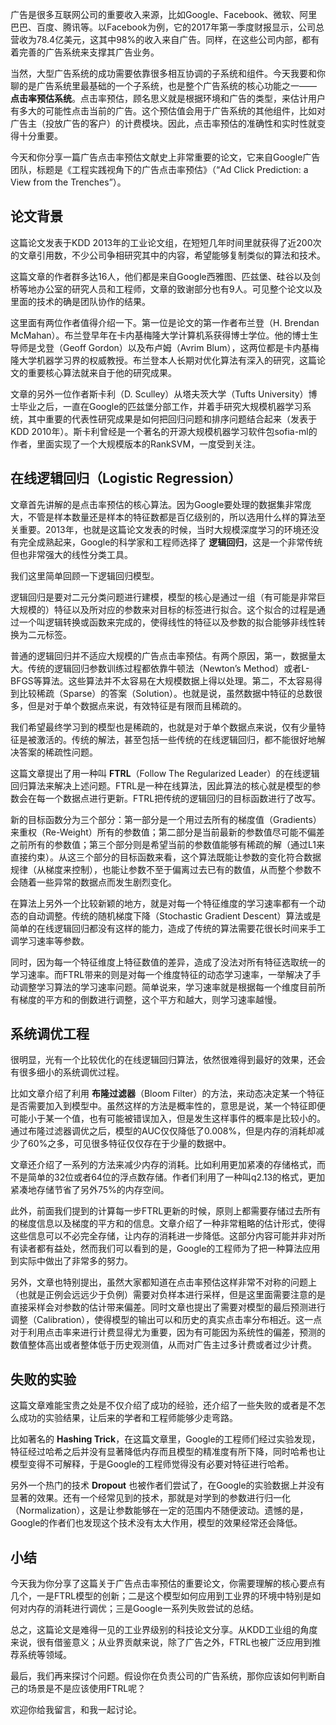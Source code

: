 广告是很多互联网公司的重要收入来源，比如Google、Facebook、微软、阿里巴巴、百度、腾讯等。以Facebook为例，它的2017年第一季度财报显示，公司总营收为78.4亿美元，这其中98%的收入来自广告。同样，在这些公司内部，都有着完善的广告系统来支撑其广告业务。

当然，大型广告系统的成功需要依靠很多相互协调的子系统和组件。今天我要和你聊的是广告系统里最基础的一个子系统，也是整个广告系统的核心功能之一—— **点击率预估系统**。点击率预估，顾名思义就是根据环境和广告的类型，来估计用户有多大的可能性点击当前的广告。这个预估值会用于广告系统的其他组件，比如对广告主（投放广告的客户）的计费模块。因此，点击率预估的准确性和实时性就变得十分重要。

今天和你分享一篇广告点击率预估文献史上非常重要的论文，它来自Google广告团队，标题是《工程实践视角下的广告点击率预估》（“Ad Click Prediction: a View from the Trenches”）。

## 论文背景

这篇论文发表于KDD 2013年的工业论文组，在短短几年时间里就获得了近200次的文章引用数，不少公司争相研究其中的内容，希望能够复制类似的算法和技术。

这篇文章的作者群多达16人，他们都是来自Google西雅图、匹兹堡、硅谷以及剑桥等地办公室的研究人员和工程师，文章的致谢部分也有9人。可见整个论文以及里面的技术的确是团队协作的结果。

这里面有两位作者值得介绍一下。第一位是论文的第一作者布兰登（H. Brendan McMahan）。布兰登早年在卡内基梅隆大学计算机系获得博士学位。他的博士生导师是戈登（Geoff Gordon）以及布卢姆（Avrim Blum），这两位都是卡内基梅隆大学机器学习界的权威教授。布兰登本人长期对优化算法有深入的研究，这篇论文的重要核心算法就来自于他的研究成果。

文章的另外一位作者斯卡利（D. Sculley）从塔夫茨大学（Tufts University）博士毕业之后，一直在Google的匹兹堡分部工作，并着手研究大规模机器学习系统，其中重要的代表性研究成果是如何把回归问题和排序问题结合起来（发表于KDD 2010年）。斯卡利曾经是一个著名的开源大规模机器学习软件包sofia-ml的作者，里面实现了一个大规模版本的RankSVM，一度受到关注。

## 在线逻辑回归（Logistic Regression）

文章首先讲解的是点击率预估的核心算法。因为Google要处理的数据集非常庞大，不管是样本数量还是样本的特征数都是百亿级别的，所以选用什么样的算法至关重要。2013年，也就是这篇论文发表的时候，当时大规模深度学习的环境还没有完全成熟起来，Google的科学家和工程师选择了 **逻辑回归**，这是一个非常传统但也非常强大的线性分类工具。

我们这里简单回顾一下逻辑回归模型。

逻辑回归是要对二元分类问题进行建模，模型的核心是通过一组（有可能是非常巨大规模的）特征以及所对应的参数来对目标的标签进行拟合。这个拟合的过程是通过一个叫逻辑转换或函数来完成的，使得线性的特征以及参数的拟合能够非线性转换为二元标签。

普通的逻辑回归并不适应大规模的广告点击率预估。有两个原因，第一，数据量太大。传统的逻辑回归参数训练过程都依靠牛顿法（Newton’s Method）或者L-BFGS等算法。这些算法并不太容易在大规模数据上得以处理。第二，不太容易得到比较稀疏（Sparse）的答案（Solution）。也就是说，虽然数据中特征的总数很多，但是对于单个数据点来说，有效特征是有限而且稀疏的。

我们希望最终学习到的模型也是稀疏的，也就是对于单个数据点来说，仅有少量特征是被激活的。传统的解法，甚至包括一些传统的在线逻辑回归，都不能很好地解决答案的稀疏性问题。

这篇文章提出了用一种叫 **FTRL**（Follow The Regularized Leader）的在线逻辑回归算法来解决上述问题。FTRL是一种在线算法，因此算法的核心就是模型的参数会在每一个数据点进行更新。FTRL把传统的逻辑回归的目标函数进行了改写。

新的目标函数分为三个部分：第一部分是一个用过去所有的梯度值（Gradients）来重权（Re-Weight）所有的参数值；第二部分是当前最新的参数值尽可能不偏差之前所有的参数值；第三个部分则是希望当前的参数值能够有稀疏的解（通过L1来直接约束）。从这三个部分的目标函数来看，这个算法既能让参数的变化符合数据规律（从梯度来控制），也能让参数不至于偏离过去已有的数值，从而整个参数不会随着一些异常的数据点而发生剧烈变化。

在算法上另外一个比较新颖的地方，就是对每一个特征维度的学习速率都有一个动态的自动调整。传统的随机梯度下降（Stochastic Gradient Descent）算法或是简单的在线逻辑回归都没有这样的能力，造成了传统的算法需要花很长时间来手工调学习速率等参数。

同时，因为每一个特征维度上特征数值的差异，造成了没法对所有特征选取统一的学习速率。而FTRL带来的则是对每一个维度特征的动态学习速率，一举解决了手动调整学习算法的学习速率问题。简单说来，学习速率就是根据每一个维度目前所有梯度的平方和的倒数进行调整，这个平方和越大，则学习速率越慢。

## 系统调优工程

很明显，光有一个比较优化的在线逻辑回归算法，依然很难得到最好的效果，还会有很多细小的系统调优过程。

比如文章介绍了利用 **布隆过滤器**（Bloom Filter）的方法，来动态决定某一个特征是否需要加入到模型中。虽然这样的方法是概率性的，意思是说，某一个特征即便可能小于某一个值，也有可能被错误加入，但是发生这样事件的概率是比较小的。通过布隆过滤器调优之后，模型的AUC仅仅降低了0.008%，但是内存的消耗却减少了60%之多，可见很多特征仅仅存在于少量的数据中。

文章还介绍了一系列的方法来减少内存的消耗。比如利用更加紧凑的存储格式，而不是简单的32位或者64位的浮点数存储。作者们利用了一种叫q2.13的格式，更加紧凑地存储节省了另外75%的内存空间。

此外，前面我们提到的计算每一步FTRL更新的时候，原则上都需要存储过去所有的梯度信息以及梯度的平方和的信息。文章介绍了一种非常粗略的估计形式，使得这些信息可以不必完全存储，让内存的消耗进一步降低。这部分内容可能并非对所有读者都有益处，然而我们可以看到的是，Google的工程师为了把一种算法应用到实际中做出了非常多的努力。

另外，文章也特别提出，虽然大家都知道在点击率预估这样非常不对称的问题上（也就是正例会远远少于负例）需要对负样本进行采样，但是这里面需要注意的是直接采样会对参数的估计带来偏差。同时文章也提出了需要对模型的最后预测进行调整（Calibration），使得模型的输出可以和历史的真实点击率分布相近。这一点对于利用点击率来进行计费显得尤为重要，因为有可能因为系统性的偏差，预测的数值整体高出或者整体低于历史观测值，从而对广告主过多计费或者过少计费。

## 失败的实验

这篇文章难能宝贵之处是不仅介绍了成功的经验，还介绍了一些失败的或者是不怎么成功的实验结果，让后来的学者和工程师能够少走弯路。

比如著名的 **Hashing Trick**，在这篇文章里，Google的工程师们经过实验发现，特征经过哈希之后并没有显著降低内存而且模型的精准度有所下降，同时哈希也让模型变得不可解释，于是Google的工程师觉得没有必要对特征进行哈希。

另外一个热门的技术 **Dropout** 也被作者们尝试了，在Google的实验数据上并没有显著的效果。还有一个经常见到的技术，那就是对学到的参数进行归一化（Normalization），这是让参数能够在一定的范围内不随便波动。遗憾的是，Google的作者们也发现这个技术没有太大作用，模型的效果经常还会降低。

## 小结

今天我为你分享了这篇关于广告点击率预估的重要论文，你需要理解的核心要点有几个，一是FTRL模型的创新；二是这个模型如何应用到工业界的环境中特别是如何对内存的消耗进行调优；三是Google一系列失败尝试的总结。

总之，这篇论文是难得一见的工业界级别的科技论文分享。从KDD工业组的角度来说，很有借鉴意义；从业界贡献来说，除了广告之外，FTRL也被广泛应用到推荐系统等领域。

最后，我们再来探讨个问题。假设你在负责公司的广告系统，那你应该如何判断自己的场景是不是应该使用FTRL呢？

欢迎你给我留言，和我一起讨论。